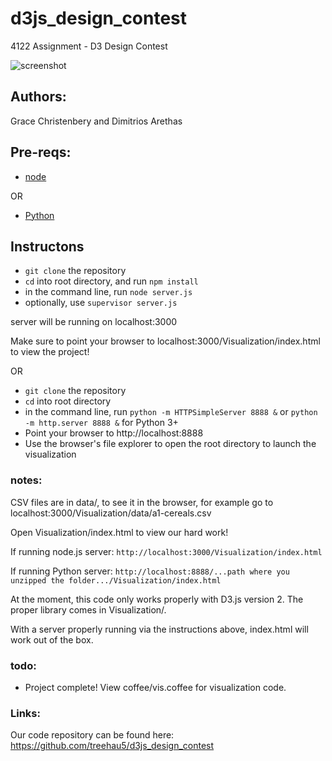 d3js_design_contest
===================

4122 Assignment - D3 Design Contest

![screenshot](https://raw.github.com/Glchriste/d3js_design_contest/master/Visualization/sample.png)

## Authors:
Grace Christenbery and Dimitrios Arethas

## Pre-reqs:

*  [node](http://nodejs.org/dist/v0.10.20/node-v0.10.20.tar.gz)

OR

* [Python](http://www.python.org/download/)

## Instructons

* `git clone` the repository
* `cd` into root directory, and run `npm install`
* in the command line, run `node server.js`
* optionally, use `supervisor server.js`

server will be running on localhost:3000

Make sure to point your browser to localhost:3000/Visualization/index.html to view the project!

OR

* `git clone` the repository
* `cd` into root directory
* in the command line, run `python -m HTTPSimpleServer 8888 &` or `python -m http.server 8888 &` for Python 3+
* Point your browser to http://localhost:8888
* Use the browser's file explorer to open the root directory to launch the visualization

### notes:

CSV files are in data/, to see it in the browser, for example
go to localhost:3000/Visualization/data/a1-cereals.csv

Open Visualization/index.html to view our hard work!

If running node.js server:
`http://localhost:3000/Visualization/index.html`

If running Python server:
`http://localhost:8888/...path where you unzipped the folder.../Visualization/index.html`

At the moment, this code only works properly with D3.js version 2. The proper library comes in Visualization/.

With a server properly running via the instructions above, index.html will work out of the box.

### todo:

* Project complete! View coffee/vis.coffee for visualization code.

### Links:

Our code repository can be found here: https://github.com/treehau5/d3js_design_contest
